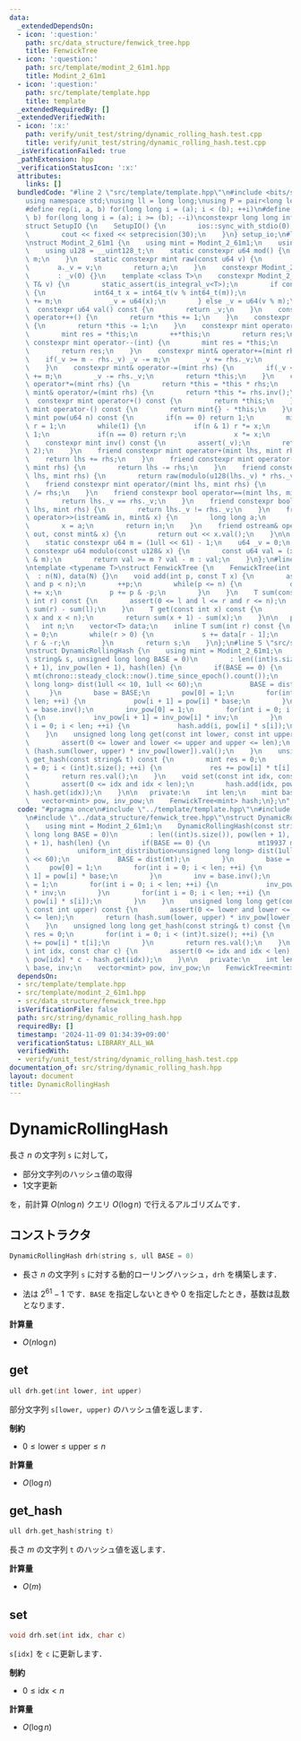 ```yaml
---
data:
  _extendedDependsOn:
  - icon: ':question:'
    path: src/data_structure/fenwick_tree.hpp
    title: FenwickTree
  - icon: ':question:'
    path: src/template/modint_2_61m1.hpp
    title: Modint_2_61m1
  - icon: ':question:'
    path: src/template/template.hpp
    title: template
  _extendedRequiredBy: []
  _extendedVerifiedWith:
  - icon: ':x:'
    path: verify/unit_test/string/dynamic_rolling_hash.test.cpp
    title: verify/unit_test/string/dynamic_rolling_hash.test.cpp
  _isVerificationFailed: true
  _pathExtension: hpp
  _verificationStatusIcon: ':x:'
  attributes:
    links: []
  bundledCode: "#line 2 \"src/template/template.hpp\"\n#include <bits/stdc++.h>\n\
    using namespace std;\nusing ll = long long;\nusing P = pair<long long, long long>;\n\
    #define rep(i, a, b) for(long long i = (a); i < (b); ++i)\n#define rrep(i, a,\
    \ b) for(long long i = (a); i >= (b); --i)\nconstexpr long long inf = 4e18;\n\
    struct SetupIO {\n    SetupIO() {\n        ios::sync_with_stdio(0);\n        cin.tie(0);\n\
    \        cout << fixed << setprecision(30);\n    }\n} setup_io;\n#line 3 \"src/template/modint_2_61m1.hpp\"\
    \nstruct Modint_2_61m1 {\n    using mint = Modint_2_61m1;\n    using u64 = uint64_t;\n\
    \    using u128 = __uint128_t;\n    static constexpr u64 mod() {\n        return\
    \ m;\n    }\n    static constexpr mint raw(const u64 v) {\n        mint a;\n \
    \       a._v = v;\n        return a;\n    }\n    constexpr Modint_2_61m1()\n \
    \       : _v(0) {}\n    template <class T>\n    constexpr Modint_2_61m1(const\
    \ T& v) {\n        static_assert(is_integral_v<T>);\n        if constexpr(is_signed_v<T>)\
    \ {\n            int64_t x = int64_t(v % int64_t(m));\n            if(x < 0) x\
    \ += m;\n            _v = u64(x);\n        } else _v = u64(v % m);\n    }\n  \
    \  constexpr u64 val() const {\n        return _v;\n    }\n    constexpr mint&\
    \ operator++() {\n        return *this += 1;\n    }\n    constexpr mint& operator--()\
    \ {\n        return *this -= 1;\n    }\n    constexpr mint operator++(int) {\n\
    \        mint res = *this;\n        ++*this;\n        return res;\n    }\n   \
    \ constexpr mint operator--(int) {\n        mint res = *this;\n        --*this;\n\
    \        return res;\n    }\n    constexpr mint& operator+=(mint rhs) {\n    \
    \    if(_v >= m - rhs._v) _v -= m;\n        _v += rhs._v;\n        return *this;\n\
    \    }\n    constexpr mint& operator-=(mint rhs) {\n        if(_v < rhs._v) _v\
    \ += m;\n        _v -= rhs._v;\n        return *this;\n    }\n    constexpr mint&\
    \ operator*=(mint rhs) {\n        return *this = *this * rhs;\n    }\n    constexpr\
    \ mint& operator/=(mint rhs) {\n        return *this *= rhs.inv();\n    }\n  \
    \  constexpr mint operator+() const {\n        return *this;\n    }\n    constexpr\
    \ mint operator-() const {\n        return mint{} - *this;\n    }\n    constexpr\
    \ mint pow(u64 n) const {\n        if(n == 0) return 1;\n        mint x = *this,\
    \ r = 1;\n        while(1) {\n            if(n & 1) r *= x;\n            n >>=\
    \ 1;\n            if(n == 0) return r;\n            x *= x;\n        }\n    }\n\
    \    constexpr mint inv() const {\n        assert(_v);\n        return pow(m -\
    \ 2);\n    }\n    friend constexpr mint operator+(mint lhs, mint rhs) {\n    \
    \    return lhs += rhs;\n    }\n    friend constexpr mint operator-(mint lhs,\
    \ mint rhs) {\n        return lhs -= rhs;\n    }\n    friend constexpr mint operator*(mint\
    \ lhs, mint rhs) {\n        return raw(modulo(u128(lhs._v) * rhs._v));\n    }\n\
    \    friend constexpr mint operator/(mint lhs, mint rhs) {\n        return lhs\
    \ /= rhs;\n    }\n    friend constexpr bool operator==(mint lhs, mint rhs) {\n\
    \        return lhs._v == rhs._v;\n    }\n    friend constexpr bool operator!=(mint\
    \ lhs, mint rhs) {\n        return lhs._v != rhs._v;\n    }\n    friend istream&\
    \ operator>>(istream& in, mint& x) {\n        long long a;\n        in >> a;\n\
    \        x = a;\n        return in;\n    }\n    friend ostream& operator<<(ostream&\
    \ out, const mint& x) {\n        return out << x.val();\n    }\n\n   private:\n\
    \    static constexpr u64 m = (1ull << 61) - 1;\n    u64 _v = 0;\n    inline static\
    \ constexpr u64 modulo(const u128& x) {\n        const u64 val = (x >> 61) + (x\
    \ & m);\n        return val >= m ? val - m : val;\n    }\n};\n#line 3 \"src/data_structure/fenwick_tree.hpp\"\
    \ntemplate <typename T>\nstruct FenwickTree {\n    FenwickTree(int N)\n      \
    \  : n(N), data(N) {}\n    void add(int p, const T x) {\n        assert(0 <= p\
    \ and p < n);\n        ++p;\n        while(p <= n) {\n            data[p - 1]\
    \ += x;\n            p += p & -p;\n        }\n    }\n    T sum(const int l, const\
    \ int r) const {\n        assert(0 <= l and l <= r and r <= n);\n        return\
    \ sum(r) - sum(l);\n    }\n    T get(const int x) const {\n        assert(0 <=\
    \ x and x < n);\n        return sum(x + 1) - sum(x);\n    }\n\n   private:\n \
    \   int n;\n    vector<T> data;\n    inline T sum(int r) const {\n        T s\
    \ = 0;\n        while(r > 0) {\n            s += data[r - 1];\n            r -=\
    \ r & -r;\n        }\n        return s;\n    }\n};\n#line 5 \"src/string/dynamic_rolling_hash.hpp\"\
    \nstruct DynamicRollingHash {\n    using mint = Modint_2_61m1;\n    DynamicRollingHash(const\
    \ string& s, unsigned long long BASE = 0)\n        : len((int)s.size()), pow(len\
    \ + 1), inv_pow(len + 1), hash(len) {\n        if(BASE == 0) {\n            mt19937\
    \ mt(chrono::steady_clock::now().time_since_epoch().count());\n            uniform_int_distribution<unsigned\
    \ long long> dist(1ull << 10, 1ull << 60);\n            BASE = dist(mt);\n   \
    \     }\n        base = BASE;\n        pow[0] = 1;\n        for(int i = 0; i <\
    \ len; ++i) {\n            pow[i + 1] = pow[i] * base;\n        }\n        inv\
    \ = base.inv();\n        inv_pow[0] = 1;\n        for(int i = 0; i < len; ++i)\
    \ {\n            inv_pow[i + 1] = inv_pow[i] * inv;\n        }\n        for(int\
    \ i = 0; i < len; ++i) {\n            hash.add(i, pow[i] * s[i]);\n        }\n\
    \    }\n    unsigned long long get(const int lower, const int upper) const {\n\
    \        assert(0 <= lower and lower <= upper and upper <= len);\n        return\
    \ (hash.sum(lower, upper) * inv_pow[lower]).val();\n    }\n    unsigned long long\
    \ get_hash(const string& t) const {\n        mint res = 0;\n        for(int i\
    \ = 0; i < (int)t.size(); ++i) {\n            res += pow[i] * t[i];\n        }\n\
    \        return res.val();\n    }\n    void set(const int idx, const char c) {\n\
    \        assert(0 <= idx and idx < len);\n        hash.add(idx, pow[idx] * c -\
    \ hash.get(idx));\n    }\n\n   private:\n    int len;\n    mint base, inv;\n \
    \   vector<mint> pow, inv_pow;\n    FenwickTree<mint> hash;\n};\n"
  code: "#pragma once\n#include \"../template/template.hpp\"\n#include \"../template/modint_2_61m1.hpp\"\
    \n#include \"../data_structure/fenwick_tree.hpp\"\nstruct DynamicRollingHash {\n\
    \    using mint = Modint_2_61m1;\n    DynamicRollingHash(const string& s, unsigned\
    \ long long BASE = 0)\n        : len((int)s.size()), pow(len + 1), inv_pow(len\
    \ + 1), hash(len) {\n        if(BASE == 0) {\n            mt19937 mt(chrono::steady_clock::now().time_since_epoch().count());\n\
    \            uniform_int_distribution<unsigned long long> dist(1ull << 10, 1ull\
    \ << 60);\n            BASE = dist(mt);\n        }\n        base = BASE;\n   \
    \     pow[0] = 1;\n        for(int i = 0; i < len; ++i) {\n            pow[i +\
    \ 1] = pow[i] * base;\n        }\n        inv = base.inv();\n        inv_pow[0]\
    \ = 1;\n        for(int i = 0; i < len; ++i) {\n            inv_pow[i + 1] = inv_pow[i]\
    \ * inv;\n        }\n        for(int i = 0; i < len; ++i) {\n            hash.add(i,\
    \ pow[i] * s[i]);\n        }\n    }\n    unsigned long long get(const int lower,\
    \ const int upper) const {\n        assert(0 <= lower and lower <= upper and upper\
    \ <= len);\n        return (hash.sum(lower, upper) * inv_pow[lower]).val();\n\
    \    }\n    unsigned long long get_hash(const string& t) const {\n        mint\
    \ res = 0;\n        for(int i = 0; i < (int)t.size(); ++i) {\n            res\
    \ += pow[i] * t[i];\n        }\n        return res.val();\n    }\n    void set(const\
    \ int idx, const char c) {\n        assert(0 <= idx and idx < len);\n        hash.add(idx,\
    \ pow[idx] * c - hash.get(idx));\n    }\n\n   private:\n    int len;\n    mint\
    \ base, inv;\n    vector<mint> pow, inv_pow;\n    FenwickTree<mint> hash;\n};"
  dependsOn:
  - src/template/template.hpp
  - src/template/modint_2_61m1.hpp
  - src/data_structure/fenwick_tree.hpp
  isVerificationFile: false
  path: src/string/dynamic_rolling_hash.hpp
  requiredBy: []
  timestamp: '2024-11-09 01:34:39+09:00'
  verificationStatus: LIBRARY_ALL_WA
  verifiedWith:
  - verify/unit_test/string/dynamic_rolling_hash.test.cpp
documentation_of: src/string/dynamic_rolling_hash.hpp
layout: document
title: DynamicRollingHash
---
```


# DynamicRollingHash

長さ $n$ の文字列 `s` に対して，

- 部分文字列のハッシュ値の取得
- 1文字更新

を，前計算 $O(n \log n)$ クエリ $O(\log n)$ で行えるアルゴリズムです．

## コンストラクタ
```cpp
DynamicRollingHash drh(string s, ull BASE = 0)
```

- 長さ $n$ の文字列 `s` に対する動的ローリングハッシュ，`drh` を構築します．

- 法は $2^{61} - 1$ です．`BASE` を指定しないときや $0$ を指定したとき，基数は乱数となります．

**計算量**

- $O(n \log n)$

## get
```cpp
ull drh.get(int lower, int upper)
```

部分文字列 `s[lower, upper)` のハッシュ値を返します．

**制約**

- $0 \leq \mathrm{lower} \leq \mathrm{upper} \leq n$

**計算量**

- $O(\log n)$

## get_hash

```cpp
ull drh.get_hash(string t)
```

長さ $m$ の文字列 `t` のハッシュ値を返します．

**計算量**

- $O(m)$

## set

```cpp
void drh.set(int idx, char c)
```

`s[idx]` を `c` に更新します．

**制約**

- $0 \leq \mathrm{idx} < n$

**計算量**

- $O(\log n)$
